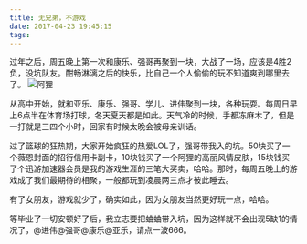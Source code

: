 ```yaml
---
title: 无兄弟，不游戏
date: 2017-04-23 19:45:15
tags:
---
```


过年之后，周五晚上第一次和康乐、强哥再聚到一块，大战了一场，应该是4胜2负，没坑队友。酣畅淋漓之后的快乐，比自己一个人偷偷的玩不知道爽到哪里去了。
![阿狸](/images/ali.jpg)

<!--more-->
从高中开始，就和亚乐、康乐、强哥、学儿、进伟聚到一块，各种玩耍。每周日早上6点半在体育场打球，冬天夏天都是如此。天气冷的时候，手都冻麻木了，但是一打就是三四个小时，回家有时候太晚会被母亲训话。

过了篮球的狂热期，大家开始疯狂的热爱LOL了，强哥带我入的坑。50块买了一个薇恩封面的招行信用卡副卡，10块钱买了一个阿狸的高丽风情皮肤，15块钱买了个迅游加速器会员是我的游戏生涯的三笔大买卖，哈哈。那时，每周五晚上的游戏成了我们最期待的相聚，一般都玩到凌晨两三点才彼此睡去。

有了女朋友，游戏就少了，确实如此，因为女朋友当然更好玩一点，哈哈。

等毕业了一切安顿好了后，我立志要把蛐蛐带入坑，因为这样就不会出现5缺1的情况了，@进伟@强哥@康乐@亚乐，请点一波666。


